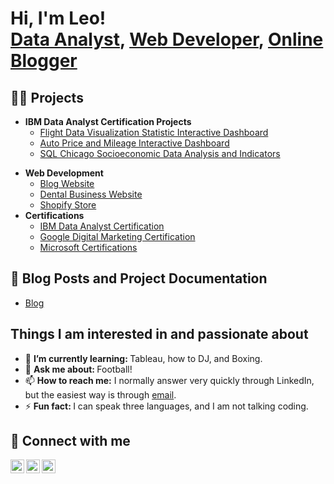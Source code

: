 <h1>Hi, I'm Leo! <br/><a href="https://github.com/leonardocuellargold">Data Analyst</a>, <a href="https://www.linkedin.com/in/leonardo-gold/">Web Developer</a>, <a href="https://leonardo-gold.com/">Online Blogger</a></h1>

<h2>👨‍💻 Projects</h2>

- <b>IBM Data Analyst Certification Projects</b>
  - [Flight Data Visualization Statistic Interactive Dashboard](https://github.com/joshmadakor1/Algorithms-Practice)
  - [Auto Price and Mileage Interactive Dashboard](https://github.com/joshmadakor1/Algorithms-Practice)
  - [SQL Chicago Socioeconomic Data Analysis and Indicators](https://github.com/joshmadakor1/Algorithms-Practice)
<!--
- <b>Tableau</b>
  - [Image Analysis Middleware](https://github.com/joshmadakor1/4chan-Image-Analysis-Middleware-C964) <b><i>(Potentially NSFW)</b></i>
  -->
- <b>Web Development</b>
  - [Blog Website](https://github.com/joshmadakor1/Sentinel-Lab)
  - [Dental Business Website](https://github.com/joshmadakor1/Sentinel-Lab)
  - [Shopify Store](https://github.com/joshmadakor1/Sentinel-Lab)
- <b>Certifications</b>
  - [IBM Data Analyst Certification](https://github.com/joshmadakor1/EncrypterPOC)
  - [Google Digital Marketing Certification](https://github.com/joshmadakor1/DecrypterPOC)
  - [Microsoft Certifications](https://github.com/joshmadakor1/DecrypterPOC)
<!--
- <b>Python</b>
  - [Package Delivery Application (Datastructures and Algorithms Demo)](https://github.com/joshmadakor1/Package-Delivery-Pathfinding-Algorithm)
-->

<h2>📜 Blog Posts and Project Documentation</h2>

- [Blog](https://leonardo-gold.com/)

Things I am interested in and passionate about
----------------------------------------------
<!--
- 🔭 <b>I’m currently working on: </b>...
-->
- 🌱 <b>I’m currently learning: </b>Tableau, how to DJ, and Boxing.
- 💬 <b>Ask me about: </b>Football!
- 📫 <b>How to reach me:</b> I normally answer very quickly through LinkedIn, but the easiest way is through [email](mailto:main@leonardo-gold.com).
- ⚡ <b>Fun fact: </b> I can speak three languages, and I am not talking coding. 

<h2> 🤳 Connect with me</h2>

[<img align="left" alt="leonardo_gold77 | Twitter" width="22px" src="https://cdn.jsdelivr.net/npm/simple-icons@v3/icons/twitter.svg" />][twitter]
[<img align="left" alt="leonardo-gold | LinkedIn" width="22px" src="https://cdn.jsdelivr.net/npm/simple-icons@v3/icons/linkedin.svg" />][linkedin]
[<img align="left" alt="leonardo.gold | Instagram" width="22px" src="https://cdn.jsdelivr.net/npm/simple-icons@v3/icons/instagram.svg" />][instagram]

[twitter]: https://twitter.com/leonardo_gold77
[instagram]: https://www.instagram.com/leonarod.gold/
[linkedin]: https://linkedin.com/in/leonardo-gold

